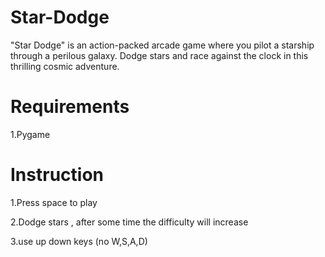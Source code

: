 # Star-Dodge
"Star Dodge" is an action-packed arcade game where you pilot a starship through a perilous galaxy. Dodge stars and race against the clock in this thrilling cosmic adventure.
# Requirements
1.Pygame

# Instruction
1.Press space to play

2.Dodge stars , after some time the difficulty will increase

3.use up down keys (no W,S,A,D)
